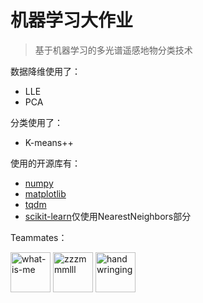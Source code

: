 # 机器学习大作业
> 基于机器学习的多光谱遥感地物分类技术

数据降维使用了：
- LLE
- PCA

分类使用了：
- K-means++

使用的开源库有：
- [numpy](https://github.com/numpy/numpy)
- [matplotlib](https://github.com/matplotlib/matplotlib)
- [tqdm](https://github.com/tqdm/tqdm)
- [scikit-learn](https://github.com/scikit-learn/scikit-learn)仅使用NearestNeighbors部分

Teammates：

<a href="https://github.com/what-is-me"><img src="https://avatars.githubusercontent.com/u/70659394?s=64" alt="what-is-me" width="64" height="64" /></a>
<a href="https://github.com/zzzmmmlll"><img src="https://avatars.githubusercontent.com/u/96279939?s=64&v=4" alt="zzzmmmlll" width="64" height="64" /></a>
<a href="https://github.com/handwringing"><img src="https://avatars.githubusercontent.com/u/107198929?s=64" alt="handwringing" width="64" height="64" /></a>

